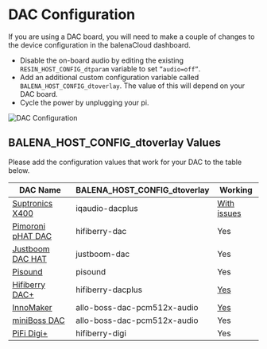 # DAC Configuration

If you are using a DAC board, you will need to make a couple of changes to the device configuration in the balenaCloud dashboard.

* Disable the on-board audio by editing the existing `RESIN_HOST_CONFIG_dtparam` variable to set `”audio=off”`.
* Add an additional custom configuration variable called `BALENA_HOST_CONFIG_dtoverlay`. The value of this will depend on your DAC board.
* Cycle the power by unplugging your pi.

![DAC Configuration](images/dac-vars.png)

## BALENA_HOST_CONFIG_dtoverlay Values

Please add the configuration values that work for your DAC to the table below.


| DAC Name               | BALENA_HOST_CONFIG_dtoverlay          | Working
|------------------------|---------------------------------------|----------
| [Suptronics X400][1]   | iqaudio-dacplus                       | [With issues][5]
| [Pimoroni pHAT DAC][2] | hifiberry-dac                         | Yes
| [Justboom DAC HAT][3]  | justboom-dac                          | Yes
| [Pisound][4]           | pisound                               | Yes
| [Hifiberry DAC+][6]    | hifiberry-dacplus                     | [Yes][7]
| [InnoMaker][8]         | allo-boss-dac-pcm512x-audio           | [Yes][9]
| [miniBoss DAC][10]      | allo-boss-dac-pcm512x-audio           | Yes
| [PiFi Digi+][11]       | hifiberry-digi                        | Yes


[1]: http://www.suptronics.com/Xseries/x400.html
[2]: https://shop.pimoroni.com/products/phat-dac
[3]: https://uk.pi-supply.com/products/justboom-dac-hat
[4]: https://blokas.io/pisound/
[5]: https://forums.balena.io/t/regarding-dac-installation-on-balenasound-project/45568/27
[6]: https://www.hifiberry.com/products/dacplus/
[7]: https://forums.balena.io/t/no-sound-from-dac/61343/5
[8]: http://www.inno-maker.com/product/hifi-dac-hat/
[9]: https://github.com/balenalabs/balena-sound/pull/98
[10]: https://allo.com/sparky/miniboss-rpi-zero.html
[11]: http://www.kumantech.com/kuman-sc07-raspberry-pi-hifi-digi-digital-sound-card-i2s-spdif-optical-fiber-for-raspberry-pi-3-2-model-b-b-sc07_p0041.html
